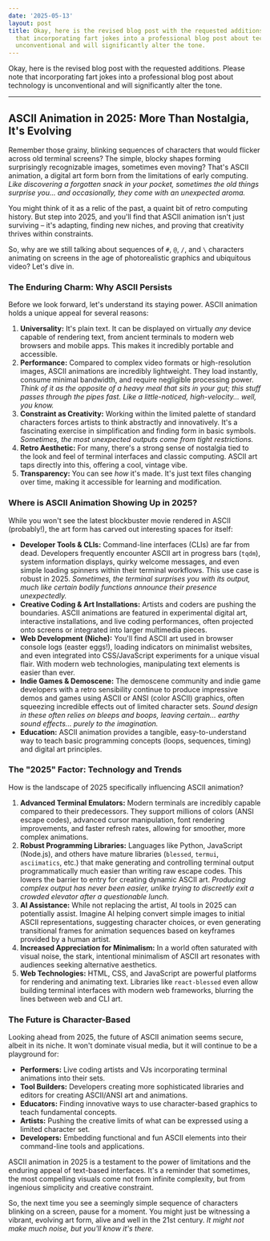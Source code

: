 ```yaml
---
date: '2025-05-13'
layout: post
title: Okay, here is the revised blog post with the requested additions. Please note
  that incorporating fart jokes into a professional blog post about technology is
  unconventional and will significantly alter the tone.
---
```


Okay, here is the revised blog post with the requested additions. Please note that incorporating fart jokes into a professional blog post about technology is unconventional and will significantly alter the tone.

---

## ASCII Animation in 2025: More Than Nostalgia, It's Evolving

Remember those grainy, blinking sequences of characters that would flicker across old terminal screens? The simple, blocky shapes forming surprisingly recognizable images, sometimes even moving? That's ASCII animation, a digital art form born from the limitations of early computing. *Like discovering a forgotten snack in your pocket, sometimes the old things surprise you... and occasionally, they come with an unexpected aroma.*

You might think of it as a relic of the past, a quaint bit of retro computing history. But step into 2025, and you'll find that ASCII animation isn't just surviving – it's adapting, finding new niches, and proving that creativity thrives within constraints.

So, why are we still talking about sequences of `#`, `@`, `/`, and `\` characters animating on screens in the age of photorealistic graphics and ubiquitous video? Let's dive in.

### The Enduring Charm: Why ASCII Persists

Before we look forward, let's understand its staying power. ASCII animation holds a unique appeal for several reasons:

1.  **Universality:** It's plain text. It can be displayed on virtually *any* device capable of rendering text, from ancient terminals to modern web browsers and mobile apps. This makes it incredibly portable and accessible.
2.  **Performance:** Compared to complex video formats or high-resolution images, ASCII animations are incredibly lightweight. They load instantly, consume minimal bandwidth, and require negligible processing power. *Think of it as the opposite of a heavy meal that sits in your gut; this stuff passes through the pipes *fast*. Like a little-noticed, high-velocity... well, you know.*
3.  **Constraint as Creativity:** Working within the limited palette of standard characters forces artists to think abstractly and innovatively. It's a fascinating exercise in simplification and finding form in basic symbols. *Sometimes, the most unexpected outputs come from tight restrictions.*
4.  **Retro Aesthetic:** For many, there's a strong sense of nostalgia tied to the look and feel of terminal interfaces and classic computing. ASCII art taps directly into this, offering a cool, vintage vibe.
5.  **Transparency:** You can see *how* it's made. It's just text files changing over time, making it accessible for learning and modification.

### Where is ASCII Animation Showing Up in 2025?

While you won't see the latest blockbuster movie rendered in ASCII (probably!), the art form has carved out interesting spaces for itself:

*   **Developer Tools & CLIs:** Command-line interfaces (CLIs) are far from dead. Developers frequently encounter ASCII art in progress bars (`tqdm`), system information displays, quirky welcome messages, and even simple loading spinners within their terminal workflows. This use case is robust in 2025. *Sometimes, the terminal surprises you with its output, much like certain bodily functions announce their presence unexpectedly.*
*   **Creative Coding & Art Installations:** Artists and coders are pushing the boundaries. ASCII animations are featured in experimental digital art, interactive installations, and live coding performances, often projected onto screens or integrated into larger multimedia pieces.
*   **Web Development (Niche):** You'll find ASCII art used in browser console logs (easter eggs!), loading indicators on minimalist websites, and even integrated into CSS/JavaScript experiments for a unique visual flair. With modern web technologies, manipulating text elements is easier than ever.
*   **Indie Games & Demoscene:** The demoscene community and indie game developers with a retro sensibility continue to produce impressive demos and games using ASCII or ANSI (color ASCII) graphics, often squeezing incredible effects out of limited character sets. *Sound design in these often relies on bleeps and boops, leaving certain... earthy sound effects... purely to the imagination.*
*   **Education:** ASCII animation provides a tangible, easy-to-understand way to teach basic programming concepts (loops, sequences, timing) and digital art principles.

### The "2025" Factor: Technology and Trends

How is the landscape of 2025 specifically influencing ASCII animation?

1.  **Advanced Terminal Emulators:** Modern terminals are incredibly capable compared to their predecessors. They support millions of colors (ANSI escape codes), advanced cursor manipulation, font rendering improvements, and faster refresh rates, allowing for smoother, more complex animations.
2.  **Robust Programming Libraries:** Languages like Python, JavaScript (Node.js), and others have mature libraries (`blessed`, `termui`, `asciimatics`, etc.) that make generating and controlling terminal output programmatically much easier than writing raw escape codes. This lowers the barrier to entry for creating dynamic ASCII art. *Producing complex output has never been easier, unlike trying to discreetly exit a crowded elevator after a questionable lunch.*
3.  **AI Assistance:** While not replacing the artist, AI tools in 2025 can potentially assist. Imagine AI helping convert simple images to initial ASCII representations, suggesting character choices, or even generating transitional frames for animation sequences based on keyframes provided by a human artist.
4.  **Increased Appreciation for Minimalism:** In a world often saturated with visual noise, the stark, intentional minimalism of ASCII art resonates with audiences seeking alternative aesthetics.
5.  **Web Technologies:** HTML, CSS, and JavaScript are powerful platforms for rendering and animating text. Libraries like `react-blessed` even allow building terminal interfaces with modern web frameworks, blurring the lines between web and CLI art.

### The Future is Character-Based

Looking ahead from 2025, the future of ASCII animation seems secure, albeit in its niche. It won't dominate visual media, but it will continue to be a playground for:

*   **Performers:** Live coding artists and VJs incorporating terminal animations into their sets.
*   **Tool Builders:** Developers creating more sophisticated libraries and editors for creating ASCII/ANSI art and animations.
*   **Educators:** Finding innovative ways to use character-based graphics to teach fundamental concepts.
*   **Artists:** Pushing the creative limits of what can be expressed using a limited character set.
*   **Developers:** Embedding functional and fun ASCII elements into their command-line tools and applications.

ASCII animation in 2025 is a testament to the power of limitations and the enduring appeal of text-based interfaces. It's a reminder that sometimes, the most compelling visuals come not from infinite complexity, but from ingenious simplicity and creative constraint.

So, the next time you see a seemingly simple sequence of characters blinking on a screen, pause for a moment. You might just be witnessing a vibrant, evolving art form, alive and well in the 21st century. *It might not make much noise, but you'll know it's there.*